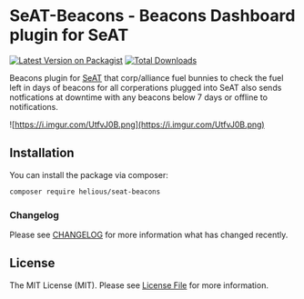 # SeAT-Beacons - Beacons Dashboard plugin for SeAT

[![Latest Version on Packagist](https://img.shields.io/packagist/v/helious/seat-beacons.svg?style=flat-square)](https://packagist.org/packages/helious/seat-beacons)
[![Total Downloads](https://img.shields.io/packagist/dt/helious/seat-beacons.svg?style=flat-square)](https://packagist.org/packages/helious/seat-beacons)

Beacons plugin for [SeAT](https://github.com/eveseat/seat) that corp/alliance fuel bunnies to check the fuel left in days of beacons for all corperations plugged into SeAT also sends notfications at downtime with any beacons below 7 days or offline to notifications.

![https://i.imgur.com/UtfvJ0B.png](https://i.imgur.com/UtfvJ0B.png)

## Installation

You can install the package via composer:

```bash
composer require helious/seat-beacons
```

### Changelog

Please see [CHANGELOG](CHANGELOG.md) for more information what has changed recently.

## License

The MIT License (MIT). Please see [License File](LICENSE.md) for more information.
